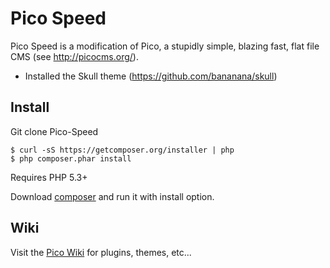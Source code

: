 Pico Speed
====
Pico Speed is a modification of Pico, a stupidly simple, blazing fast, flat file CMS (see http://picocms.org/).

* Installed the Skull theme (https://github.com/bananana/skull)

Install
-------
Git clone Pico-Speed

    $ curl -sS https://getcomposer.org/installer | php
    $ php composer.phar install

Requires PHP 5.3+

Download [composer](<https://getcomposer.org/>) and run it with install option.

Wiki
---
Visit the [Pico Wiki](https://github.com/picocms/Pico/wiki) for plugins, themes, etc...
